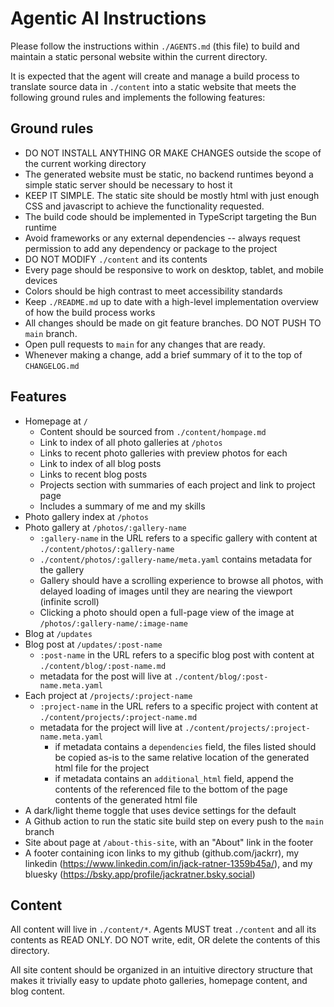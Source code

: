 # Agentic AI Instructions

Please follow the instructions within `./AGENTS.md` (this file) to build and maintain a static personal website within the current directory.

It is expected that the agent will create and manage a build process to translate source data in `./content` into a static website that meets the following ground rules and implements the following features:

## Ground rules

- DO NOT INSTALL ANYTHING OR MAKE CHANGES outside the scope of the current working directory
- The generated website must be static, no backend runtimes beyond a simple static server should be necessary to host it
- KEEP IT SIMPLE. The static site should be mostly html with just enough CSS and javascript to achieve the functionality requested.
- The build code should be implemented in TypeScript targeting the Bun runtime
- Avoid frameworks or any external dependencies -- always request permission to add any dependency or package to the project
- DO NOT MODIFY `./content` and its contents
- Every page should be responsive to work on desktop, tablet, and mobile devices
- Colors should be high contrast to meet accessibility standards
- Keep `./README.md` up to date with a high-level implementation overview of how the build process works
- All changes should be made on git feature branches. DO NOT PUSH TO `main` branch.
- Open pull requests to `main` for any changes that are ready.
- Whenever making a change, add a brief summary of it to the top of `CHANGELOG.md`

## Features

- Homepage at `/`
  - Content should be sourced from `./content/hompage.md`
  - Link to index of all photo galleries at `/photos`
  - Links to recent photo galleries with preview photos for each
  - Link to index of all blog posts
  - Links to recent blog posts
  - Projects section with summaries of each project and link to project page
  - Includes a summary of me and my skills
- Photo gallery index at `/photos`
- Photo gallery at `/photos/:gallery-name`
  - `:gallery-name` in the URL refers to a specific gallery with content at `./content/photos/:gallery-name`
  - `./content/photos/:gallery-name/meta.yaml` contains metadata for the gallery
  - Gallery should have a scrolling experience to browse all photos, with delayed loading of images until they are nearing the viewport (infinite scroll)
  - Clicking a photo should open a full-page view of the image at `/photos/:gallery-name/:image-name`
- Blog at `/updates`
- Blog post at `/updates/:post-name`
  - `:post-name` in the URL refers to a specific blog post with content at `./content/blog/:post-name.md`
  - metadata for the post will live at `./content/blog/:post-name.meta.yaml`
- Each project at `/projects/:project-name`
  - `:project-name` in the URL refers to a specific project with content at `./content/projects/:project-name.md`
  - metadata for the project will live at `./content/projects/:project-name.meta.yaml`
    - if metadata contains a `dependencies` field, the files listed should be copied as-is to the same relative location of the generated html file for the project
	- if metadata contains an `additional_html` field, append the contents of the referenced file to the bottom of the page contents of the generated html file
- A dark/light theme toggle that uses device settings for the default
- A Github action to run the static site build step on every push to the `main` branch
- Site about page at `/about-this-site`, with an "About" link in the footer
- A footer containing icon links to my github (github.com/jackrr), my linkedin (https://www.linkedin.com/in/jack-ratner-1359b45a/), and my bluesky (https://bsky.app/profile/jackratner.bsky.social)

## Content

All content will live in `./content/*`. Agents MUST treat `./content` and all its contents as READ ONLY. DO NOT write, edit, OR delete the contents of this directory.

All site content should be organized in an intuitive directory structure that makes it trivially easy to update photo galleries, homepage content, and blog content.

